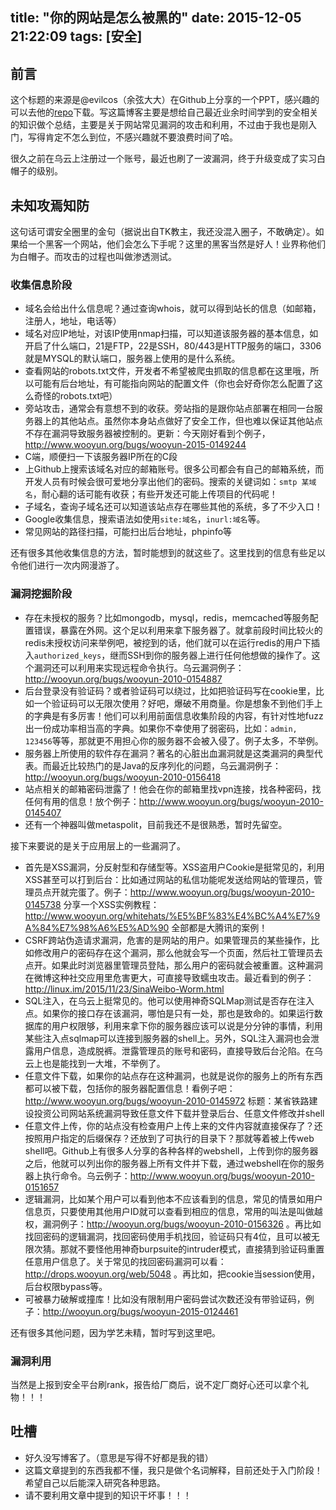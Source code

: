 title: "你的网站是怎么被黑的"
date: 2015-12-05 21:22:09
tags: [安全]
---

## 前言

这个标题的来源是@evilcos（余弦大大）在Github上分享的一个PPT，感兴趣的可以去他的[repo][evilcos_papers]下载。写这篇博客主要是想给自己最近业余时间学到的安全相关的知识做个总结，主要是关于网站常见漏洞的攻击和利用，不过由于我也是刚入门，写得肯定不怎么到位，不感兴趣就不要浪费时间了哈。

很久之前在乌云上注册过一个账号，最近也刷了一波漏洞，终于升级变成了实习白帽子的级别。

## 未知攻焉知防

这句话可谓安全圈里的金句（据说出自TK教主，我还没混入圈子，不敢确定）。如果给一个黑客一个网站，他们会怎么下手呢？这里的黑客当然是好人！业界称他们为白帽子。而攻击的过程也叫做渗透测试。

### 收集信息阶段

* 域名会给出什么信息呢？通过查询whois，就可以得到站长的信息（如邮箱，注册人，地址，电话等）
* 域名对应IP地址，对该IP使用nmap扫描，可以知道该服务器的基本信息，如开启了什么端口，21是FTP，22是SSH，80/443是HTTP服务的端口，3306就是MYSQL的默认端口，服务器上使用的是什么系统。
* 查看网站的robots.txt文件，开发者不希望被爬虫抓取的信息都在这里哦，所以可能有后台地址，有可能指向网站的配置文件（你也会好奇你怎么配置了这么奇怪的robots.txt吧）
* 旁站攻击，通常会有意想不到的收获。旁站指的是跟你站点部署在相同一台服务器上的其他站点。虽然你本身站点做好了安全工作，但也难以保证其他站点不存在漏洞导致服务器被控制的。更新：今天刚好看到个例子，http://www.wooyun.org/bugs/wooyun-2015-0149244
* C端，顺便扫一下该服务器IP所在的C段
* 上Github上搜索该域名对应的邮箱账号。很多公司都会有自己的邮箱系统，而开发人员有时候会很可爱地分享出他们的密码。搜索的关键词如：`smtp 某域名`，耐心翻的话可能有收获；有些开发还可能上传项目的代码呢！
* 子域名，查询子域名还可以知道该站点存在哪些其他的系统，多了不少入口！
* Google收集信息，搜索语法如使用`site:域名`，`inurl:域名`等。
* 常见网站的路径扫描，可能扫出后台地址，phpinfo等

还有很多其他收集信息的方法，暂时能想到的就这些了。这里找到的信息有些足以令他们进行一次内网漫游了。

### 漏洞挖掘阶段

* 存在未授权的服务？比如mongodb，mysql，redis，memcached等服务配置错误，暴露在外网。这个足以利用来拿下服务器了。就拿前段时间比较火的redis未授权访问来举例吧，被挖到的话，他们就可以在运行redis的用户下插入`authorized_keys`，继而SSH到你的服务器上进行任何他想做的操作了。这个漏洞还可以利用来实现远程命令执行。乌云漏洞例子：http://wooyun.org/bugs/wooyun-2010-0154887
* 后台登录没有验证码？或者验证码可以绕过，比如把验证码写在cookie里，比如一个验证码可以无限次使用？好吧，爆破不用商量。你是想象不到他们手上的字典是有多厉害！他们可以利用前面信息收集阶段的内容，有针对性地fuzz出一份成功率相当高的字典。如果你不幸使用了弱密码，比如：`admin, 123456`等等，那就更不用担心你的服务器不会被入侵了。例子太多，不举例。
* 服务器上所使用的软件存在漏洞？著名的心脏出血漏洞就是这类漏洞的典型代表。而最近比较热门的是Java的反序列化的问题，乌云漏洞例子：http://wooyun.org/bugs/wooyun-2010-0156418
* 站点相关的邮箱密码泄露了！他会在你的邮箱里找vpn连接，找各种密码，找任何有用的信息！放个例子：http://www.wooyun.org/bugs/wooyun-2010-0145407
* 还有一个神器叫做metaspolit，目前我还不是很熟悉，暂时先留空。

接下来要说的是关于应用层上的一些漏洞了。

* 首先是XSS漏洞，分反射型和存储型等。XSS盗用户Cookie是挺常见的，利用XSS甚至可以打到后台：比如通过网站的私信功能呢发送给网站的管理员，管理员点开就完蛋了。例子：http://www.wooyun.org/bugs/wooyun-2010-0145738 分享一个XSS实例教程：http://www.wooyun.org/whitehats/%E5%BF%83%E4%BC%A4%E7%9A%84%E7%98%A6%E5%AD%90 全部都是大腾讯的案例！
* CSRF跨站伪造请求漏洞，危害的是网站的用户。如果管理员的某些操作，比如修改用户的密码存在这个漏洞，那么他就会写一个页面，然后社工管理员去点开。如果此时浏览器里管理员登陆，那么用户的密码就会被重置。这种漏洞在微博这种社交应用里危害更大，可直接导致蠕虫攻击。最近看到的例子：http://linux.im/2015/11/23/SinaWeibo-Worm.html
* SQL注入，在乌云上挺常见的。他可以使用神奇SQLMap测试是否存在注入点。如果你的接口存在该漏洞，哪怕是只有一处，那也是致命的。如果运行数据库的用户权限够，利用来拿下你的服务器应该可以说是分分钟的事情，利用某些注入点sqlmap可以连接到服务器的shell上。另外，SQL注入漏洞也会泄露用户信息，造成脱裤。泄露管理员的账号和密码，直接导致后台沦陷。在乌云上也是能找到一大堆，不举例了。
* 任意文件下载，如果你的站点存在这种漏洞，也就是说你的服务上的所有东西都可以被下载，包括你的服务器配置信息！看例子吧：http://www.wooyun.org/bugs/wooyun-2010-0145972 标题：某省铁路建设投资公司网站系统漏洞导致任意文件下载并登录后台、任意文件修改并shell
* 任意文件上传，你的站点没有检查用户上传上来的文件内容就直接保存了？还按照用户指定的后缀保存？还放到了可执行的目录下？那就等着被上传web shell吧。Github上有很多人分享的各种各样的webshell，上传到你的服务器之后，他就可以列出你的服务器上所有文件并下载，通过webshell在你的服务器上执行命令。乌云例子：http://www.wooyun.org/bugs/wooyun-2010-0151657
* 逻辑漏洞，比如某个用户可以看到他本不应该看到的信息，常见的情景如用户信息页，只要使用其他用户ID就可以查看到相应的信息，常用的叫法是叫做越权，漏洞例子：http://wooyun.org/bugs/wooyun-2010-0156326 。再比如找回密码的逻辑漏洞，找回密码使用手机找回，验证码只有4位，且可以被无限次猜。那就不要怪他用神奇burpsuite的intruder模式，直接猜到验证码重置任意用户信息了。关于常见的找回密码漏洞可以看：http://drops.wooyun.org/web/5048 。再比如，把cookie当session使用，后台权限bypass等。
* 可被暴力破解或撞库！比如没有限制用户密码尝试次数还没有带验证码，例子：http://wooyun.org/bugs/wooyun-2015-0124461 

还有很多其他问题，因为学艺未精，暂时写到这里吧。

### 漏洞利用

当然是上报到安全平台刷rank，报告给厂商后，说不定厂商好心还可以拿个礼物！！！

## 吐槽

* 好久没写博客了。（意思是写得不好都是我的错）
* 这篇文章提到的东西我都不懂，我只是做个名词解释，目前还处于入门阶段！希望自己以后能深入研究各种思路。
* 请不要利用文章中提到的知识干坏事！！！

[evilcos_papers]: https://github.com/evilcos/papers/blob/9b16668d4f9733272082bb9b399acfb85ba8083c/%E7%A7%91%E6%99%AE_%E4%BD%A0%E7%9A%84%E7%BD%91%E7%AB%99%E6%98%AF%E6%80%8E%E4%B9%88%E8%A2%AB%E9%BB%91%E7%9A%84.pptx
